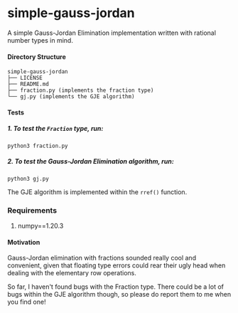 # simple-gauss-jordan

A simple Gauss-Jordan Elimination implementation written with rational number types in mind.

#### Directory Structure
```
simple-gauss-jordan
├── LICENSE
├── README.md
├── fraction.py (implements the fraction type)
└── gj.py (implements the GJE algorithm)
```

#### Tests
##### 1. To test the `Fraction` type, run:
```shell
python3 fraction.py
```

##### 2. To test the Gauss-Jordan Elimination algorithm, run:
```shell
python3 gj.py
```
The GJE algorithm is implemented within the `rref()` function. 

### Requirements
1. numpy==1.20.3

#### Motivation
Gauss-Jordan elimination with fractions sounded really cool and convenient, given that floating type errors could rear their ugly head when dealing with the elementary row operations.

So far, I haven't found bugs with the Fraction type. There could be a lot of bugs within the GJE algorithm though, so please do report them to me when you find one!
